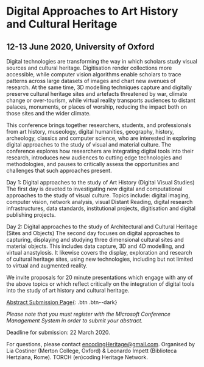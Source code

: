 # Digital Approaches to Art History and Cultural Heritage

## 12-13 June 2020, University of Oxford


Digital technologies are transforming the way in which scholars study visual sources and cultural heritage. Digitisation render collections more accessible, while computer vision algorithms enable scholars to trace patterns across large datasets of images and chart new avenues of research. At the same time, 3D modelling techniques capture and digitally preserve cultural heritage sites and artefacts threatened by war, climate change or over-tourism, while virtual reality transports audiences to distant palaces, monuments, or places of worship, reducing the impact both on those sites and the wider climate. 

This conference brings together researchers, students, and professionals from art history, museology, digital humanities, geography, history, archeology, classics and computer science, who are interested in exploring digital approaches to the study of visual and material culture. The conference explores how researchers are integrating digital tools into their research, introduces new audiences to cutting edge technologies and methodologies, and pauses to critically assess the opportunities and challenges that such approaches present.

Day 1: Digital approaches to the study of Art History (Digital Visual Studies)
The first day is devoted to investigating new digital and computational approaches to the study of visual culture. Topics include: digital imaging, computer vision, network analysis, visual Distant Reading, digital research infrastructures, data standards, institutional projects, digitisation and digital publishing projects.

Day 2: Digital approaches to the study of Architectural and Cultural Heritage (Sites and Objects)
The second day focuses on digital approaches to capturing, displaying and studying three dimensional cultural sites and material objects. This includes data capture, 3D and 4D modelling, and virtual anastylosis. It likewise covers the display, exploration and research of cultural heritage sites, using new technologies, including but not limited to virtual and augmented reality.

We invite proposals for 20 minute presentations which engage with any of the above topics or which reflect critically on the integration of digital tools into the study of art history and cultural heritage.

[Abstract Submission Page](https://cmt3.research.microsoft.com/DAH2020/){: .btn .btn--dark}

*Please note that you must register with the Microsoft Conference Management System in order to submit your abstract.*

Deadline for submission: 22 March 2020.

For questions, please contact encodingHeritage@gmail.com. 
Organised by Lia Costiner (Merton College, Oxford) & Leonardo Impett (Biblioteca Hertziana, Rome).
TORCH (en)coding Heritage Network.
